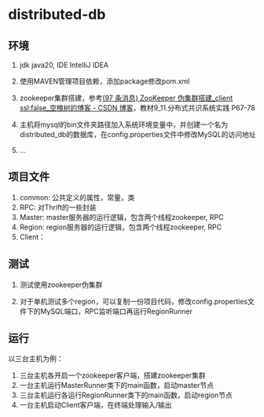 # distributed-db

## 环境

1. jdk java20, IDE IntelliJ IDEA

2. 使用MAVEN管理项目依赖，添加package修改pom.xml

3. zookeeper集群搭建，参考[(97 条消息) ZooKeeper 伪集群搭建_client ssl:false_空槐树的博客 - CSDN 博客](https://blog.csdn.net/tmr1016/article/details/113973560)，教材9_11.分布式共识系统实践 P67-78

4. 主机将mysql的bin文件夹路径加入系统环境变量中，并创建一个名为distributed_db的数据库，在config.properties文件中修改MySQL的访问地址

5. ...

## 项目文件

1. common: 公共定义的属性，常量，类
2. RPC: 对Thrift的一些封装
3. Master: master服务器的运行逻辑，包含两个线程zookeeper, RPC
4. Region: region服务器的运行逻辑，包含两个线程zookeeper, RPC
6. Client：

## 测试

1. 测试使用zookeeper伪集群

1. 对于单机测试多个region，可以复制一份项目代码，修改config.properties文件下的MySQL端口，RPC监听端口再运行RegionRunner

   
## 运行
以三台主机为例：

1. 三台主机各开启一个zookeeper客户端，搭建zookeeper集群
2. 一台主机运行MasterRunner类下的main函数，启动master节点
3. 三台主机运行各运行RegionRunner类下的main函数，启动region节点
4. 一台主机启动Client客户端，在终端处理输入/输出









